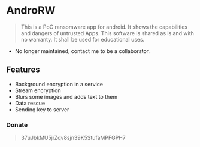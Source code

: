 # AndroRW
> This is a PoC ransomware app for android. It shows the capabilities and dangers of untrusted Apps. This software is shared as is and with no warranty. It shall be used for educational uses.

- No longer maintained, contact me to be a collaborator.

## Features
 - Background encryption in a service
 - Stream encryption
 - Blurs some images and adds text to them
 - Data rescue
 - Sending key to server

### Donate 
> 37uJbkMU5jrZqv8sjn39K5StufaMPFGPH7
